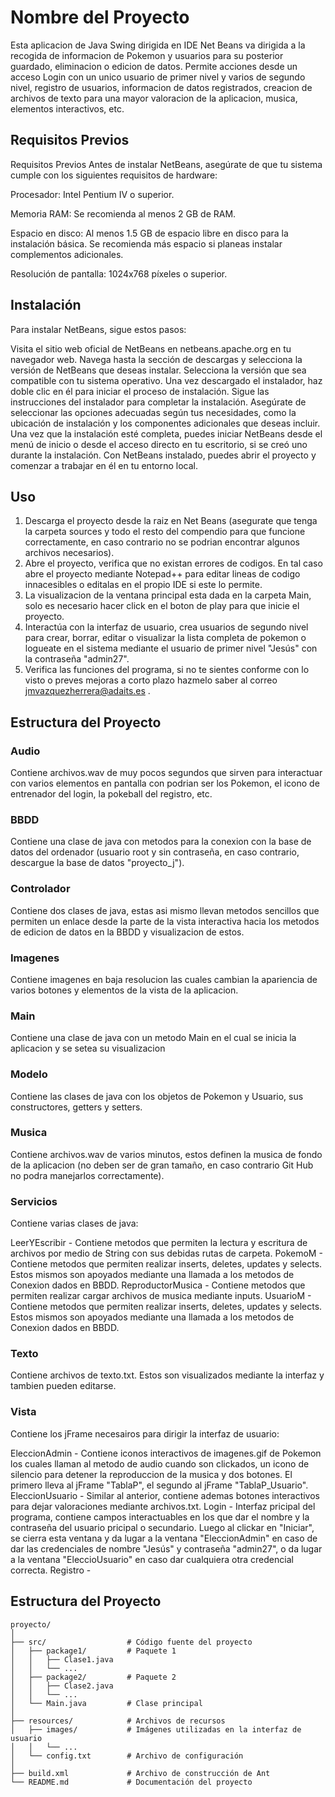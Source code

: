 # Nombre del Proyecto

Esta aplicacion de Java Swing dirigida en IDE Net Beans va dirigida a la recogida de informacion de Pokemon y usuarios para su posterior guardado, eliminacion o edicion de datos. Permite acciones desde un acceso Login con un unico usuario de primer nivel y varios de segundo nivel, registro de usuarios, informacion de datos registrados, creacion de archivos de texto para una mayor valoracion de la aplicacion, musica, elementos interactivos, etc.

## Requisitos Previos

Requisitos Previos
Antes de instalar NetBeans, asegúrate de que tu sistema cumple con los siguientes requisitos de hardware:

Procesador: Intel Pentium IV o superior.

Memoria RAM: Se recomienda al menos 2 GB de RAM.

Espacio en disco: Al menos 1.5 GB de espacio libre en disco para la instalación básica. Se recomienda más espacio si planeas instalar complementos adicionales.

Resolución de pantalla: 1024x768 píxeles o superior.

## Instalación

Para instalar NetBeans, sigue estos pasos:

Visita el sitio web oficial de NetBeans en netbeans.apache.org en tu navegador web.
Navega hasta la sección de descargas y selecciona la versión de NetBeans que deseas instalar. Selecciona la versión que sea compatible con tu sistema operativo.
Una vez descargado el instalador, haz doble clic en él para iniciar el proceso de instalación.
Sigue las instrucciones del instalador para completar la instalación. Asegúrate de seleccionar las opciones adecuadas según tus necesidades, como la ubicación de instalación y los componentes adicionales que deseas incluir.
Una vez que la instalación esté completa, puedes iniciar NetBeans desde el menú de inicio o desde el acceso directo en tu escritorio, si se creó uno durante la instalación.
Con NetBeans instalado, puedes abrir el proyecto y comenzar a trabajar en él en tu entorno local.

## Uso

1. Descarga el proyecto desde la raiz en Net Beans (asegurate que tenga la carpeta sources y todo el resto del compendio para que funcione correctamente, en caso contrario no se podrian encontrar algunos archivos necesarios).
2. Abre el proyecto, verifica que no existan errores de codigos. En tal caso abre el proyecto mediante Notepad++ para editar lineas de codigo innacesibles o editalas en el propio IDE si este lo permite.
3. La visualizacion de la ventana principal esta dada en la carpeta Main, solo es necesario hacer click en el boton de play para que inicie el proyecto.
4. Interactúa con la interfaz de usuario, crea usuarios de segundo nivel para crear, borrar, editar o visualizar la lista completa de pokemon o logueate en el sistema mediante el usuario de primer nivel "Jesús" con la contraseña "admin27".
5. Verifica las funciones del programa, si no te sientes conforme con lo visto o preves mejoras a corto plazo hazmelo saber al correo jmvazquezherrera@adaits.es .

## Estructura del Proyecto

### Audio
Contiene archivos.wav de muy pocos segundos que sirven para interactuar con varios elementos en pantalla con podrian ser los Pokemon, el icono de entrenador del login, la pokeball del registro, etc.

### BBDD
Contiene una clase de java con metodos para la conexion con la base de datos del ordenador (usuario root y sin contraseña, en caso contrario, descargue la base de datos "proyecto_j").

### Controlador
Contiene dos clases de java, estas asi mismo llevan metodos sencillos que permiten un enlace desde la parte de la vista interactiva hacia los metodos de edicion de datos en la BBDD y visualizacion de estos.

### Imagenes
Contiene imagenes en baja resolucion las cuales cambian la apariencia de varios botones y elementos de la vista de la aplicacion.

### Main
Contiene una clase de java con un metodo Main en el cual se inicia la aplicacion y se setea su visualizacion

### Modelo
Contiene las clases de java con los objetos de Pokemon y Usuario, sus constructores, getters y setters.

### Musica
Contiene archivos.wav de varios minutos, estos definen la musica de fondo de la aplicacion (no deben ser de gran tamaño, en caso contrario Git Hub no podra manejarlos correctamente).

### Servicios
Contiene varias clases de java:

LeerYEscribir - Contiene metodos que permiten la lectura y escritura de archivos por medio de String con sus debidas rutas de carpeta.
PokemoM - Contiene metodos que permiten realizar inserts, deletes, updates y selects. Estos mismos son apoyados mediante una llamada a los metodos de Conexion dados en BBDD. 
ReproductorMusica - Contiene metodos que permiten realizar cargar archivos de musica mediante inputs.
UsuarioM - Contiene metodos que permiten realizar inserts, deletes, updates y selects. Estos mismos son apoyados mediante una llamada a los metodos de Conexion dados en BBDD. 

### Texto
Contiene archivos de texto.txt. Estos son visualizados mediante la interfaz y tambien pueden editarse.

### Vista
Contiene los jFrame necesairos para dirigir la interfaz de usuario:

EleccionAdmin - Contiene iconos interactivos de imagenes.gif de Pokemon los cuales llaman al metodo de audio cuando son clickados, un icono de silencio para detener la reproduccion de la musica y dos botones. El primero lleva al jFrame "TablaP", el segundo al jFrame "TablaP_Usuario".
EleccionUsuario - Similar al anterior, contiene ademas botones interactivos para dejar valoraciones mediante archivos.txt.
Login - Interfaz pricipal del programa, contiene campos interactuables en los que dar el nombre y la contraseña del usuario pricipal o secundario. Luego al clickar en "Iniciar", se cierra esta ventana y da lugar a la ventana "EleccionAdmin" en caso de dar las credenciales de nombre "Jesús" y contraseña "admin27", o da lugar a la ventana "EleccioUsuario" en caso dar cualquiera otra credencial correcta. 
Registro - 

## Estructura del Proyecto

```plaintext
proyecto/ 
│
├── src/                  # Código fuente del proyecto
│   ├── package1/         # Paquete 1
│   │   ├── Clase1.java
│   │   └── ...
│   ├── package2/         # Paquete 2
│   │   ├── Clase2.java
│   │   └── ...
│   └── Main.java         # Clase principal
│
├── resources/            # Archivos de recursos
│   ├── images/           # Imágenes utilizadas en la interfaz de usuario
│   │   └── ...
│   └── config.txt        # Archivo de configuración
│
├── build.xml             # Archivo de construcción de Ant
└── README.md             # Documentación del proyecto
